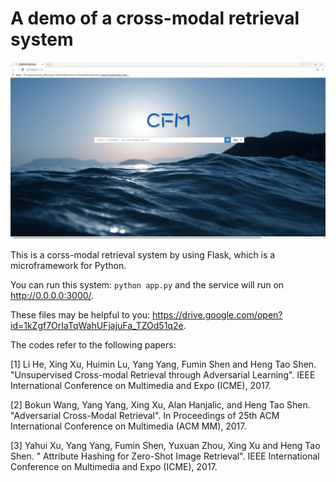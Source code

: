 # A demo of a cross-modal retrieval system

![demo.png](./static/images/demo.png)

This is a corss-modal retrieval system by using Flask, which is a microframework for Python.

You can run this system:
 `python app.py`
and the service will run on http://0.0.0.0:3000/.

These files may be helpful to you: https://drive.google.com/open?id=1kZgf7OrIaTqWahUFjajuFa_TZOd51q2e.

The codes refer to the following papers: 

[1]  Li He, Xing Xu, Huimin Lu, Yang Yang, Fumin Shen and Heng Tao Shen.  "Unsupervised Cross-modal Retrieval through Adversarial Learning". IEEE International Conference on Multimedia and Expo (ICME), 2017. 

[2]  Bokun Wang, Yang Yang, Xing Xu, Alan Hanjalic, and Heng Tao Shen. "Adversarial Cross-Modal Retrieval". In Proceedings of 25th ACM International Conference on Multimedia (ACM MM), 2017.

[3]  Yahui Xu, Yang Yang, Fumin Shen, Yuxuan Zhou, Xing Xu and Heng Tao Shen. " Attribute Hashing for Zero-Shot Image Retrieval". IEEE International Conference on Multimedia and Expo  (ICME), 2017.



